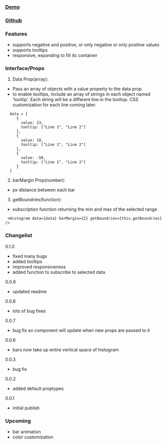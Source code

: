 ### [Demo](https://uipe0.csb.app/)

### [Github](https://github.com/nicholasengleman/React-Histogram-Slider)

### Features

-   supports negative and positive, or only negative or only positive values
-   supports tooltips
-   responsive, expanding to fill its container

### Interface/Props

1. Data Prop(array):

-   Pass an array of objects with a value property to the data prop
-   to enable tooltips, include an array of strings in each object named 'tooltip'. Each string will be a different line in the tooltop. CSS customization for each line coming later.

```
  data = [
     {
       value: 23,
       tooltip: ["Line 1", "Line 2"]
     },
     {
       value: 10,
       tooltip: ["Line 1", "Line 2"]
     },
     {
       value: -50,
       tooltip: ["Line 1", "Line 2"]
     }
  ]
```

2. barMargin Prop(number):

-   px distance between each bar

3. getBoundries(function):

-   subscription function returning the min and max of the selected range

```
 <Histogram data={data} barMargin={2} getBoundries={this.getBoundries} />
```

### Changelist

0.1.0

-   fixed many bugs
-   added tooltips
-   improved responsiveness
-   added function to subscribe to selected data

0.0.9

-   updated readme

0.0.8

-   lots of bug fixes

0.0.7

-   bug fix so component will update when new props are passed to it

0.0.6

-   bars now take up entire vertical space of histogram

0.0.3

-   bug fix

0.0.2

-   added default proptypes

0.0.1

-   initial publish

### Upcoming

-   bar animation
-   color customization
